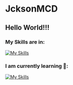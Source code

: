 # JcksonMCD
## Hello World!!! 

### My Skills are in:
[![My Skills](https://skillicons.dev/icons?i=java,css,html,go,spring,postgres,postman,docker,aws,androidstudio,git,github)](https://skillicons.dev)

### I am currently learning :exploding_head::
[![My Skills](https://skillicons.dev/icons?i=typescript,js,react)](https://skillicons.dev)


